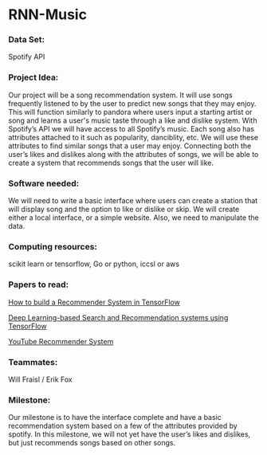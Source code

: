 # RNN-Music

### Data Set:

Spotify API

### Project Idea:

Our project will be a song recommendation system. It will use songs frequently listened to by the user to predict new songs that they may enjoy. This will function similarly to pandora where users input a starting artist or song and learns a user's music taste through a like and dislike system.
With Spotify’s API we will have access to all Spotify’s music. Each song also has attributes attached to it such as popularity, danciblity, etc. We will use these attributes to find similar songs that a user may enjoy.  Connecting both the user’s likes and dislikes along with the attributes of songs, we will be able to create a system that recommends songs that the user will like.

### Software needed:

We will need to write a basic interface where users can create a station that will display song and the option to like or dislike or skip.  We will create either a local interface, or a simple website.  Also, we need to manipulate the data.

### Computing resources:

scikit learn or tensorflow, Go or python, iccsl or aws

### Papers to read:

[How to build a Recommender System in TensorFlow](http://www.vitobellini.com/posts/2018/01/03/how-to-build-a-recommender-system-in-tensorflow.html)

[Deep Learning-based Search and Recommendation systems using TensorFlow](https://cdn.oreillystatic.com/en/assets/1/event/269/Deep%20learning-based%20search%20and%20recommendation%20systems%20using%20TensorFlow%20Presentation.pdf)

[YouTube Recommender System](https://static.googleusercontent.com/media/research.google.com/en//pubs/archive/45530.pdf)

### Teammates:

Will Fraisl / Erik Fox

### Milestone:

Our milestone is to have the interface complete and have a basic recommendation system based on a few of the attributes provided by spotify.  In this milestone, we will not yet have the user’s likes and dislikes, but just recommends songs based on other songs.

